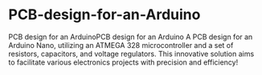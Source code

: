 # PCB-design-for-an-Arduino
 PCB design for an ArduinoPCB design for an Arduino A PCB design for an Arduino Nano, utilizing an ATMEGA 328 microcontroller and a set of resistors, capacitors, and voltage regulators. This innovative solution aims to facilitate various electronics projects with precision and efficiency!
